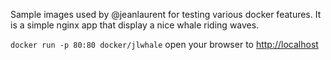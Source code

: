 
Sample images used by @jeanlaurent for testing various docker features.
It is a simple nginx app that display a nice whale riding waves.

`docker run -p 80:80 docker/jlwhale`
open your browser to [http://localhost](http://localhost)
